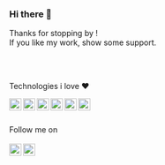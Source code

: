 ### Hi there 👋

Thanks for stopping by !
<br />
If you like my work, show some support.

<br />
<br />
<p>Technologies i love ❤️</p>
<img align="left" width="22" src="https://cdn.jsdelivr.net/npm/simple-icons@3.13.0/icons/node-dot-js.svg">
<img align="left" width="22" src="https://cdn.jsdelivr.net/npm/svg-icon@0.8.2/dist/svg/dev/typescipt.svg">
<img align="left" width="22" src="https://cdn.jsdelivr.net/npm/svg-icon@0.8.2/dist/svg/dev/react.svg">
<img align="left" width="22" src="https://cdn.jsdelivr.net/npm/simple-icons@3.13.0/icons/next-dot-js.svg">
<img align="left" width="22" src="https://cdn.jsdelivr.net/npm/simple-icons@3.13.0/icons/vue-dot-js.svg">
<img align="left" width="22" src="https://cdn.jsdelivr.net/npm/simple-icons@3.13.0/icons/flutter.svg">

<br />
<br />
<p>
Follow me on
<br />
<br />
<a href="https://www.linkedin.com/in/chandankumarshanbhag/">
  <img align="left" width="22" src="https://cdn.jsdelivr.net/npm/simple-icons@v3/icons/linkedin.svg">
</a>
<a href="https://www.instagram.com/0xch4nd4n/">
  <img align="left" width="22" src="https://cdn.jsdelivr.net/npm/simple-icons@v3/icons/instagram.svg">
</a>
</p>
